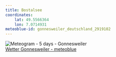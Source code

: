 ```yaml
---
title: Bostalsee
coordinates:
    lat: 49.5566364
    lon: 7.0714931
meteoblue-id: gonnesweiler_deutschland_2919102
---
```

<img src="//my.meteoblue.com/visimage/meteogram_web?look=KILOMETER_PER_HOUR%2CCELSIUS%2CMILLIMETER&apikey=5838a18e295d&temperature=C&windspeed=kmh&precipitationamount=mm&winddirection=3char&city=Gonnesweiler&iso2=de&lat=49.563999&lon=7.092120&asl=373&tz=Europe%2FBerlin&lang=de&sig=bb47290ab64d436ec8f5b4f438ea0624" srcset="//my.meteoblue.com/visimage/meteogram_web_hd?look=KILOMETER_PER_HOUR%2CCELSIUS%2CMILLIMETER&apikey=5838a18e295d&temperature=C&windspeed=kmh&precipitationamount=mm&winddirection=3char&city=Gonnesweiler&iso2=de&lat=49.563999&lon=7.092120&asl=373&tz=Europe%2FBerlin&lang=de&sig=860973323046aff6a906fa438bfc19c5 1.4x" alt="Meteogram - 5 days - Gonnesweiler"><a href="https://www.meteoblue.com/de/wetter/woche/gonnesweiler_deutschland_2919102" target="_blank" style="display: block;">Wetter Gonnesweiler - meteoblue</a>
